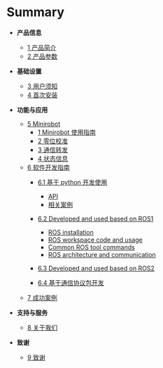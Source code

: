 # Summary

- **产品信息**

  - [1 产品简介](2-ProductInformation/1-ProductIntroduction/1-ProductIntroduction.md)
  - [2 产品参数](2-ProductInformation/2-ProductParameters/2-ProductParameters.md)

- **基础设置**

  - [3 用户须知](3-BasicSettings/3-UserInstructions/3-UserInstructions.md)
  - [4 首次安装](3-BasicSettings/4-FirstTimeInstallation/4-FirstTimeInstallation.md)

- **功能与应用**

  - [5 Minirobot](4-FunctionsAndApplications/5-BasicFunctions/5.1-Minirobot/README.md)
    - [1 Minirobot 使用指南](4-FunctionsAndApplications/5-BasicFunctions/5.1-Minirobot/5.1.1-MinirobotGuide.md)
    - [2 零位校准](4-FunctionsAndApplications/5-BasicFunctions/5.1-Minirobot/5.1.2-calibrate.md)
    - [3 通信转发](4-FunctionsAndApplications/5-BasicFunctions/5.1-Minirobot/5.1.3-transponder.md)
    - [4 状态信息](4-FunctionsAndApplications/5-BasicFunctions/5.1-Minirobot/5.1.4-information.md)
  - [6 软件开发指南](4-FunctionsAndApplications/6-SDKDevelopment/README.md)
    - [6.1 基于 python 开发使用](4-FunctionsAndApplications/6-SDKDevelopment/5.1-BasedOnPythonDevelopmentAndUse/1_download.md)
      - [API](4-FunctionsAndApplications/6-SDKDevelopment/5.1-BasedOnPythonDevelopmentAndUse/2_API.md>)
      - [相关案例](4-FunctionsAndApplications/6-SDKDevelopment/5.1-BasedOnPythonDevelopmentAndUse/6_example.md)

    - [6.2 Developed and used based on ROS1](4-FunctionsAndApplications/6-SDKDevelopment/5.2-DevelopmentAndUseBasedOnROS1/1_download.md)
      - [ROS installation](4-FunctionsAndApplications/6-SDKDevelopment/5.2-DevelopmentAndUseBasedOnROS1/1_download.md)
      - [ROS workspace code and usage](4-FunctionsAndApplications/6-SDKDevelopment/5.2-DevelopmentAndUseBasedOnROS1/2_workcode.md)
      - [Common ROS tool commands](4-FunctionsAndApplications/6-SDKDevelopment/5.2-DevelopmentAndUseBasedOnROS1/3_ROScode.md)
      - [ROS architecture and communication](4-FunctionsAndApplications/6-SDKDevelopment/5.2-DevelopmentAndUseBasedOnROS1/4_communication.md)
    - [6.3 Developed and used based on ROS2]()  

    - [6.4 基于通信协议包开发](4-FunctionsAndApplications/6-SDKDevelopment/5.4-DevelopmentBasedOnCommunicationProtocolPackage/5.4.1-CommunicationDoc.md)
  - [7 成功案例](4-FunctionsAndApplications/7-SuccessfulCases/7-SuccessfulCases.md)
    <!-- - [8. 配套资源]() -->
      <!-- - [8.1 产品资料]() -->
      <!-- - [8.2 产品图纸]() -->
      <!-- - [8.3 软件资料及源码]() -->
      <!-- - [8.4 系统资料]() -->
      <!-- - [8.5 宣传资料]() -->

- **支持与服务**

  - [8 关于我们](5-SupportAndService/5-SupportAndService.md)

- **致谢**

  - [9 致谢](6-Acknowledgments/6-Acknowledgments.md)

